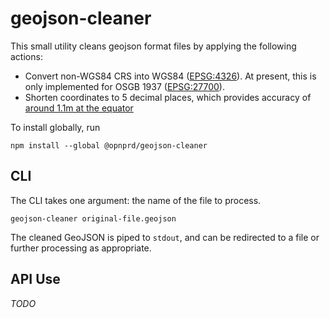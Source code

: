 # geojson-cleaner

This small utility cleans geojson format files by applying the following actions:

- Convert non-WGS84 CRS into WGS84 ([EPSG:4326](https://epsg.io/4326)).
  At present, this is only implemented for OSGB 1937 ([EPSG:27700](https://epsg.io/27700)).
- Shorten coordinates to 5 decimal places, which
  provides accuracy of [around 1.1m at the equator](https://www.wolframalpha.com/input/?i=1e-5+degree)

To install globally, run

```
npm install --global @opnprd/geojson-cleaner
```

## CLI

The CLI takes one argument: the name of the file to process.

```
geojson-cleaner original-file.geojson
```

The cleaned GeoJSON is piped to `stdout`, and can be redirected to a file
or further processing as appropriate.

## API Use

_TODO_  
